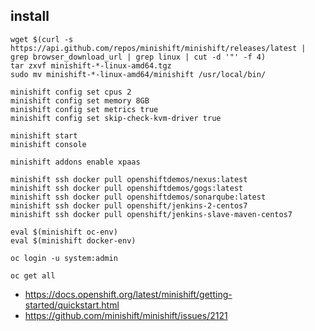 ## install
```
wget $(curl -s https://api.github.com/repos/minishift/minishift/releases/latest | grep browser_download_url | grep linux | cut -d '"' -f 4)
tar zxvf minishift-*-linux-amd64.tgz
sudo mv minishift-*-linux-amd64/minishift /usr/local/bin/

minishift config set cpus 2
minishift config set memory 8GB
minishift config set metrics true
minishift config set skip-check-kvm-driver true

minishift start
minishift console

minishift addons enable xpaas

minishift ssh docker pull openshiftdemos/nexus:latest 
minishift ssh docker pull openshiftdemos/gogs:latest 
minishift ssh docker pull openshiftdemos/sonarqube:latest 
minishift ssh docker pull openshift/jenkins-2-centos7
minishift ssh docker pull openshift/jenkins-slave-maven-centos7

eval $(minishift oc-env)
eval $(minishift docker-env)

oc login -u system:admin

oc get all
```
* https://docs.openshift.org/latest/minishift/getting-started/quickstart.html
* https://github.com/minishift/minishift/issues/2121

